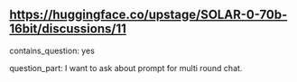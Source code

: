 ## https://huggingface.co/upstage/SOLAR-0-70b-16bit/discussions/11

contains_question: yes

question_part: I want to ask about prompt for multi round chat.
